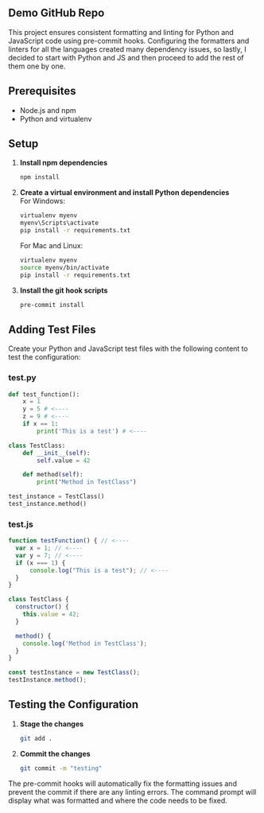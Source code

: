 ## Demo GitHub Repo

This project ensures consistent formatting and linting for Python and JavaScript code using pre-commit hooks. Configuring the formatters and linters for all the languages created many dependency issues, so lastly, I decided to start with Python and JS and then proceed to add the rest of them one by one.

## Prerequisites

- Node.js and npm
- Python and virtualenv

## Setup

1. **Install npm dependencies**
    ```bash
    npm install
    ```

2. **Create a virtual environment and install Python dependencies**  
   For Windows:
    ```bash
    virtualenv myenv
    myenv\Scripts\activate
    pip install -r requirements.txt
    ```
    For Mac and Linux:
    ```bash
    virtualenv myenv
    source myenv/bin/activate
    pip install -r requirements.txt
    ```
4. **Install the git hook scripts**
    ```bash
    pre-commit install
    ```

## Adding Test Files

Create your Python and JavaScript test files with the following content to test the configuration:

### test.py
```python
def test_function():
    x = 1
    y = 5 # <----
    z = 9 # <----
    if x == 1:
        print('This is a test') # <----

class TestClass:
    def __init__(self):
        self.value = 42

    def method(self):
        print("Method in TestClass")

test_instance = TestClass()
test_instance.method()
```

### test.js
```javascript
function testFunction() { // <----
  var x = 1; // <----
  var y = 7; // <----
  if (x === 1) {
      console.log("This is a test"); // <----
  }
}

class TestClass {
  constructor() {
    this.value = 42;
  }

  method() {
    console.log('Method in TestClass');
  }
}

const testInstance = new TestClass();
testInstance.method();
```

## Testing the Configuration

1. **Stage the changes**
    ```bash
    git add .
    ```

2. **Commit the changes**
    ```bash
    git commit -m "testing"
    ```

The pre-commit hooks will automatically fix the formatting issues and prevent the commit if there are any linting errors. The command prompt will display what was formatted and where the code needs to be fixed.
